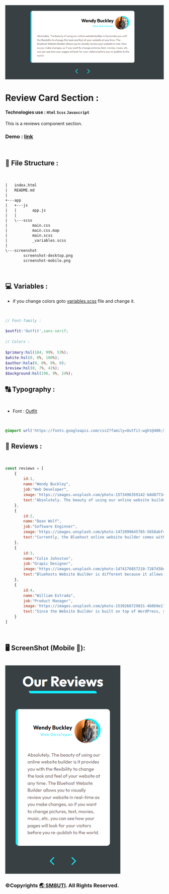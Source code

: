 <img src="screenshot/screenshot-desktop.png">

<br/>

<h1>Review Card Section :</h1> 

#### Technologies use : `Html` `Scss` `Javascript`

This is a reviews component section.
<br/>

### Demo : [link](https://sm8uti.github.io/Javascript-Projects/Reviews%20Card/)

<br/>

## 📁 File Structure : 

<br/>

```
|   index.html
|   README.md
|
+---app
|   +---js
|   |       app.js
|   |
|   \---scss
|           main.css
|           main.css.map
|           main.scss
|           _variables.scss
|
\---screenshot
        screenshot-desktop.png
        screenshot-mobile.png
```

<br/>

## 💻 Variables : 
- if you change colors goto [variables.scss](https://sm8uti.github.io/Javascript-Projects/Reviews%20Card/app/scss/_variables.scss) file and change it.

<br/>

```scss
// Font-family :

$outfit:'Outfit',sans-serif;

// Colors : 

$primary:hsl(184, 99%, 53%);
$white:hsl(0, 0%, 100%);
$author:hsla(0, 0%, 0%, 0);
$review:hsl(0, 7%, 41%);
$background:hsl(196, 9%, 24%);
```
## 🔠 Typography :

<br/>

- Font : [Outfit](https://fonts.google.com/specimen/Outfit)

<br/>

```scss
@import url('https://fonts.googleapis.com/css2?family=Outfit:wght@400;500;700&display=swap');
```

## 💬 Reviews : 

<br/>

```javascript
const reviews = [
    {
        id:1,
        name:"Wendy Buckley",
        job:"Web Developer",
        image:'https://images.unsplash.com/photo-1573496359142-b8d87734a5a2?ixlib=rb-1.2.1&ixid=MnwxMjA3fDB8MHxwaG90by1wYWdlfHx8fGVufDB8fHx8&auto=format&fit=crop&w=1376&q=80',
        text:"Absolutely. The beauty of using our online website builder is it provides you with the flexibility to change the look and feel of your website at any time. The Bluehost Website Builder allows you to visually review your website in real-time as you make changes, so if you want to change pictures, text, movies, music, etc. you can see how your pages will look for your visitors before you re-publish to the world."
    },
    {
        id:2,
        name:"Dean Wolf",
        job:"Software Enginner",
        image:'https://images.unsplash.com/photo-1472099645785-5658abf4ff4e?ixlib=rb-1.2.1&ixid=MnwxMjA3fDB8MHxwaG90by1wYWdlfHx8fGVufDB8fHx8&auto=format&fit=crop&w=870&q=80',
        text:"Currently, the Bluehost online website builder comes with a single theme with over 1000 different layout options. We plan to include more theme options soon as well as allow for compatible theme imports."
    },
    {
        id:3,
        name:"Colin Johnston",
        job:"Grapic Designer",
        image:'https://images.unsplash.com/photo-1474176857210-7287d38d27c6?ixlib=rb-1.2.1&ixid=MnwxMjA3fDB8MHxwaG90by1wYWdlfHx8fGVufDB8fHx8&auto=format&fit=crop&w=870&q=80',
        text:"Bluehosts Website Builder is different because it allows the full flexibility of WordPress to remain available, even though we are providing a simplified building experience. As your website and your knowledge of WordPress grows."
    },
    {
        id:4,
        name:"William Estrada",
        job:"Product Manager",
        image:'https://images.unsplash.com/photo-1530268729831-4b0b9e170218?ixlib=rb-1.2.1&ixid=MnwxMjA3fDB8MHxwaG90by1wYWdlfHx8fGVufDB8fHx8&auto=format&fit=crop&w=870&q=80',
        text:"Since the Website Builder is built on top of WordPress, you get to leverage the full power and functionality of WooCommerce such as unlimited products, secure payment gateways and a wide range of WooCommerce addons and plugins to help you build a successful online store."
    }
]
```

<br/>

## 🖥️ ScreenShot (Mobile 📱): 

<br/>
<img src="screenshot/screenshot-mobile.png">

<br/>

<div>
                <h3>©️Copyrights <a href="https://github.com/SM8UTI">🌏 SM8UTI</a>. All Rights Reserved.
           </h3> </div>
